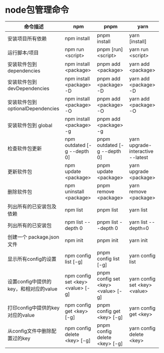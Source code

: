 # node包管理命令

| 命令描述                               | npm | pnpm                                 | yarn |
|----------------------------------------|-----|--------------------------------------|------|
| 安装项目所有依赖                       |     npm install                         | pnpm install                         |   yarn [install]   |
| 运行脚本/项目                          |     npm run <script\>                 | pnpm [run] <script\>                 |   yarn run <script\>    |
| 安装软件包到 dependencies              |     npm install <package\>                  | pnpm add <package\>                  | yarn add <package\>       |
| 安装软件包到 devDependencies           |     npm install <package\>  -D              | pnpm add <package\>  -D              | yarn add <package\>  -D   |
| 安装软件包到 optionalDependencies      |     npm install <package\>  -O              | pnpm add <package\>  -O              | yarn add <package\>  -O   |
| 安装软件包到 global                    |     npm install <package\> -g               | pnpm add <package\> -g               |  |
| 检查软件包更新 | npm outdated [-g --depth 0] | pnpm outdated [-g --depth 0] |yarn upgrade-interactive --latest |
| 更新软件包                             |     npm update <package\>               | pnpm update <package\>               |   yarn upgrade <package\>  |
| 删除软件包                             |     npm uninstall <package\>               | pnpm remove <package\>               |   yarn remove <package\>   |
| 列出所有的已安装包及依赖               |     npm list                            | pnpm list                            |   yarn list   |
| 列出所有的已安装包                     |     npm list --depth 0                  | pnpm list --depth 0                  |   yarn list --depth=0   |
| 创建一个 package.json 文件             |     npm init                            | pnpm init                            |  yarn init    |
| 显示所有config的设置                   |     npm config list [-g]                | pnpm config list [-g]                |   yarn config list   |
| 设置config中提供的key，和相对应的value |     npm config set <key\> <value\> [-g] | pnpm config set <key\> <value\> [-g] | yarn config set <key\> <value\>     |
| 打印config中提供的key对应的value       |     npm config get <key\> [-g]          | pnpm config get <key\> [-g]          | yarn config get <key\>              |
| 从config文件中删除配置过的key          |     npm config delete <key\> [-g]       | pnpm config delete <key\> [-g]       | yarn config delete <key\>          |




